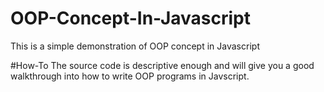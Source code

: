 # OOP-Concept-In-Javascript
This is a simple demonstration of OOP concept in Javascript

#How-To
The source code is descriptive enough and will give you a good walkthrough into how to write OOP programs in Javscript.
